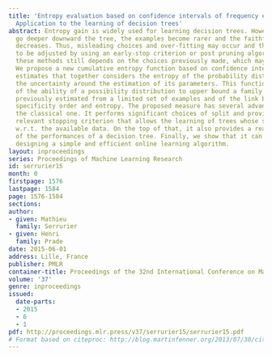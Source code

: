 ```yaml
---
title: 'Entropy evaluation based on confidence intervals of frequency estimates :
  Application to the learning of decision trees'
abstract: Entropy gain is widely used for learning decision trees. However, as we
  go deeper downward the tree, the examples become rarer and the faithfulness of entropy
  decreases. Thus, misleading choices and over-fitting may occur and the tree has
  to be adjusted by using an early-stop criterion or post pruning algorithms. However,
  these methods still depends on the choices previously made, which may be unsatisfactory.
  We propose a new cumulative entropy function based on confidence intervals on frequency
  estimates that together considers the entropy of the probability distribution and
  the uncertainty around the estimation of its parameters. This function takes advantage
  of the ability of a possibility distribution to upper bound a family of probabilities
  previously estimated from a limited set of examples and of the link between possibilistic
  specificity order and entropy. The proposed measure has several advantages over
  the classical one. It performs significant choices of split and provides a statistically
  relevant stopping criterion that allows the learning of trees whose size is well-suited
  w.r.t. the available data. On the top of that, it also provides a reasonable estimator
  of the performances of a decision tree. Finally, we show that it can be used for
  designing a simple and efficient online learning algorithm.
layout: inproceedings
series: Proceedings of Machine Learning Research
id: serrurier15
month: 0
firstpage: 1576
lastpage: 1584
page: 1576-1584
sections: 
author:
- given: Mathieu
  family: Serrurier
- given: Henri
  family: Prade
date: 2015-06-01
address: Lille, France
publisher: PMLR
container-title: Proceedings of the 32nd International Conference on Machine Learning
volume: '37'
genre: inproceedings
issued:
  date-parts:
  - 2015
  - 6
  - 1
pdf: http://proceedings.mlr.press/v37/serrurier15/serrurier15.pdf
# Format based on citeproc: http://blog.martinfenner.org/2013/07/30/citeproc-yaml-for-bibliographies/
---
```

